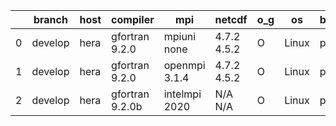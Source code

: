 |    | branch   | host   | compiler        | mpi           | netcdf      | o_g   | os    | build   | u_pass   | u_fail   | s_pass   | s_fail   | e_pass   | e_fail   | nuopc_pass   | nuopc_fail   | artifacts_hash                                                                                                                                          | modified                   |
|----|----------|--------|-----------------|---------------|-------------|-------|-------|---------|----------|----------|----------|----------|----------|----------|--------------|--------------|---------------------------------------------------------------------------------------------------------------------------------------------------------|----------------------------|
|  0 | develop  | hera   | gfortran 9.2.0  | mpiuni none   | 4.7.2 4.5.2 | O     | Linux | pass    | pending  | pending  | pending  | pending  | pending  | pending  | pending      | pending      | [artifacts](https://github.com/esmf-org/esmf-test-artifacts/tree/db18886c6a1877874b0b19a237fd747baf6cc6d3/develop/hera/gfortran/9.2.0/O/mpiuni/none)    | 2022-03-14 22:17:29.225542 |
|  1 | develop  | hera   | gfortran 9.2.0  | openmpi 3.1.4 | 4.7.2 4.5.2 | O     | Linux | pass    | pending  | pending  | pending  | pending  | pending  | pending  | pending      | pending      | [artifacts](https://github.com/esmf-org/esmf-test-artifacts/tree/164193461547b7dbc580fcfa95eeced57d19bf5b/develop/hera/gfortran/9.2.0/O/openmpi/3.1.4)  | 2022-03-14 22:17:29.225511 |
|  2 | develop  | hera   | gfortran 9.2.0b | intelmpi 2020 | N/A N/A     | O     | Linux | pass    | pending  | pending  | pending  | pending  | pending  | pending  | pending      | pending      | [artifacts](https://github.com/esmf-org/esmf-test-artifacts/tree/e259dbff8f0b17b568c936eeb6589bd03ab606c6/develop/hera/gfortran/9.2.0b/O/intelmpi/2020) | 2022-03-14 22:17:29.225536 |